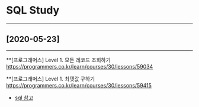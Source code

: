 # SQL Study

----------------------------------------------
## [2020-05-23]
----------------------------------------------
**[프로그래머스] Level 1. 모든 레코드 조회하기
https://programmers.co.kr/learn/courses/30/lessons/59034

**[프로그래머스] Level 1. 최댓값 구하기
https://programmers.co.kr/learn/courses/30/lessons/59415
* [sql 참고]()
